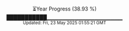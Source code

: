 <p align="center">
⏳Year Progress (38.93 %) <br>
███████████▁▁▁▁▁▁▁▁▁▁▁▁▁▁▁▁▁▁▁ <br>
<sub>Updated: Fri, 23 May 2025 01:55:21 GMT</sub>
</p>

